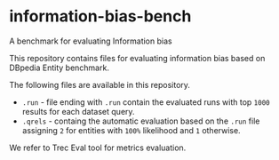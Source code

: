 # information-bias-bench
A benchmark for evaluating Information bias

This repository contains files for evaluating information bias based on DBpedia Entity benchmark.

The following files are available in this repository.

- `.run` - file ending with `.run` contain the evaluated runs with top `1000` results for each dataset query.
- `.qrels` - containg the automatic evaluation based on the `.run` file assigning `2` for entities with `100%` likelihood and `1` otherwise.


We refer to Trec Eval tool for metrics evaluation.
